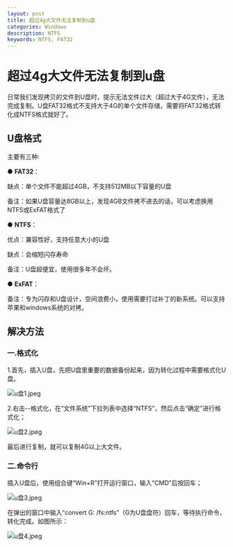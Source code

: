 ```yaml
---
layout: post
title: 超过4g大文件无法复制到u盘
categories: Windows
description: NTFS
keywords: NTFS, FAT32
---
```


# 超过4g大文件无法复制到u盘

日常我们发现拷贝的文件到U盘时，提示无法文件过大（超过大于4G文件），无法完成复制。U盘FAT32格式不支持大于4G的单个文件存储，需要将FAT32格式转化成NTFS格式就好了。

## U盘格式

主要有三种:

● **FAT32**：

缺点：单个文件不能超过4GB，不支持512MB以下容量的U盘

备注：如果U盘容量达8GB以上，发现4GB文件拷不进去的话，可以考虑换用NTFS或ExFAT格式了

● **NTFS**：

优点：兼容性好，支持任意大小的U盘

缺点：会缩短闪存寿命

备注：U盘超便宜，使用很多年不会坏。

● **ExFAT**：

备注：专为闪存和U盘设计，空间浪费小，使用需要打过补丁的新系统。可以支持苹果和windows系统的对拷。

## 解决方法

### 一.格式化

1.首先，插入U盘，先把U盘里重要的数据备份起来，因为转化过程中需要格式化U盘。

![u盘1.jpeg](https://i.loli.net/2019/08/19/zD1tAxRjer6QFT8.jpg)

2.右击--格式化，在“文件系统”下拉列表中选择“NTFS”，然后点击“确定”进行格式化；

![u盘2.jpeg](https://i.loli.net/2019/08/19/uXK6bNQk4RW9ype.jpg)

最后进行复制，就可以复制4G以上大文件。

### 二.命令行

插入U盘后，使用组合键“Win+R”打开运行窗口，输入“CMD”后按回车；

![u盘3.jpeg](https://i.loli.net/2019/08/19/Xr51eLuRc6WAGD7.jpg)

在弹出的窗口中输入“convert G: /fs:ntfs”（G为U盘盘符）回车，等待执行命令，转化完成。如图所示：

![u盘4.jpeg](https://i.loli.net/2019/08/19/ri38BtV9NhSxwEo.jpg)